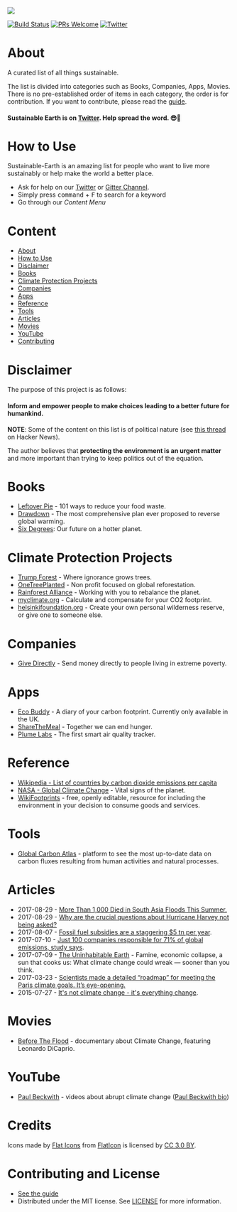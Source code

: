 ![](https://raw.githubusercontent.com/bizz84/Sustainable-Earth/master/Sustainable-Earth.png)

[![Build Status](https://api.travis-ci.org/bizz84/Sustainable-Earth.svg?branch=master)](https://travis-ci.org/bizz84/Sustainable-Earth)
[![PRs Welcome](https://img.shields.io/badge/PRs-welcome-brightgreen.svg)](http://makeapullrequest.com)
[![Twitter](https://img.shields.io/badge/twitter-@SustainForEarth-blue.svg?maxAge=2592000)](https://twitter.com/SustainForEarth)

# About

A curated list of all things sustainable.

The list is divided into categories such as Books, Companies, Apps, Movies. There is no pre-established order of items in each category, the order is for contribution. If you want to contribute, please read the [guide](https://github.com/bizz84/Sustainable-Earth/blob/master/.github/CONTRIBUTING.md).

#### Sustainable Earth is on [Twitter](https://twitter.com/SustainForEarth). Help spread the word. 😎🚀

# How to Use
Sustainable-Earth is an amazing list for people who want to live more sustainably or help make the world a better place.

- Ask for help on our [Twitter](https://twitter.com/SustainForEarth) or [Gitter Channel](https://gitter.im/SustainableEarth).
- Simply press <kbd>command</kbd> + <kbd>F</kbd> to search for a keyword
- Go through our *Content Menu*


# Content

- [About](#about)
- [How to Use](#how-to-use)
- [Disclaimer](#disclaimer)
- [Books](#books)
- [Climate Protection Projects](#climate)
- [Companies](#companies)
- [Apps](#apps)
- [Reference](#reference)
- [Tools](#tools)
- [Articles](#articles)
- [Movies](#movies)
- [YouTube](#youtube)
- [Contributing](#contributing)

# Disclaimer

The purpose of this project is as follows:

#### Inform and empower people to make choices leading to a better future for humankind.

**NOTE**: Some of the content on this list is of political nature (see [this thread](https://news.ycombinator.com/item?id=15148860) on Hacker News). 

The author believes that **protecting the environment is an urgent matter** and more important than trying to keep politics out of the equation.

# Books
* [Leftover Pie](https://leftoverpie.co.uk/) - 101 ways to reduce your food waste.
* [Drawdown](http://www.drawdown.org/) - The most comprehensive plan ever proposed to reverse global warming.
* [Six Degrees](https://www.amazon.com/Six-Degrees-Future-Hotter-Planet/dp/0007209053): Our future on a hotter planet.

# Climate Protection Projects
* [Trump Forest](https://trumpforest.com/) - Where ignorance grows trees.
* [OneTreePlanted](https://onetreeplanted.org/) - Non profit focused on global reforestation.
* [Rainforest Alliance](http://www.rainforest-alliance.org/) - Working with you to rebalance the planet.
* [myclimate.org](http://www.myclimate.org/) - Calculate and compensate for your CO2 footprint.
* [helsinkifoundation.org](https://www.helsinkifoundation.org/) - Create your own personal wilderness reserve, or give one to someone else.

# Companies
* [Give Directly](https://www.givedirectly.org/) - Send money directly to people living in extreme poverty.

# Apps
* [Eco Buddy](http://ecobuddyapp.com/) - A diary of your carbon footprint. Currently only available in the UK.
* [ShareTheMeal](https://sharethemeal.org/) - Together we can end hunger.
* [Plume Labs](https://plumelabs.com/en/) - The first smart air quality tracker.

# Reference
* [Wikipedia - List of countries by carbon dioxide emissions per capita](https://en.wikipedia.org/wiki/List_of_countries_by_carbon_dioxide_emissions_per_capita)
* [NASA - Global Climate Change](https://climate.nasa.gov/) - Vital signs of the planet.
* [WikiFootprints](http://wikifootprints.org/en/Main_Page) - free, openly editable, resource for including the environment in your decision to consume goods and services.

# Tools

* [Global Carbon Atlas](http://www.globalcarbonatlas.org/en/CO2-emissions) - platform to see the most up-to-date data on carbon fluxes resulting from human activities and natural processes.

# Articles

* 2017-08-29 - [More Than 1,000 Died in South Asia Floods This Summer.](https://www.nytimes.com/2017/08/29/world/asia/floods-south-asia-india-bangladesh-nepal-houston.html)
* 2017-08-29 - [Why are the crucial questions about Hurricane Harvey not being asked?](https://www.theguardian.com/commentisfree/2017/aug/29/hurricane-harvey-manmade-climate-disaster-world-catastrophe)
* 2017-08-07 - [Fossil fuel subsidies are a staggering $5 tn per year](https://www.theguardian.com/environment/climate-consensus-97-per-cent/2017/aug/07/fossil-fuel-subsidies-are-a-staggering-5-tn-per-year).
* 2017-07-10 - [Just 100 companies responsible for 71% of global emissions, study says](https://www.theguardian.com/sustainable-business/2017/jul/10/100-fossil-fuel-companies-investors-responsible-71-global-emissions-cdp-study-climate-change).
* 2017-07-09 - [The Uninhabitable Earth](http://nymag.com/daily/intelligencer/2017/07/climate-change-earth-too-hot-for-humans.html) - Famine, economic collapse, a sun that cooks us: What climate change could wreak — sooner than you think.
* 2017-03-23 - [Scientists made a detailed “roadmap” for meeting the Paris climate goals. It’s eye-opening.](https://www.vox.com/energy-and-environment/2017/3/23/15028480/roadmap-paris-climate-goals)
* 2015-07-27 - [It's not climate change - it's everything change](https://medium.com/matter/it-s-not-climate-change-it-s-everything-change-8fd9aa671804).

# Movies
* [Before The Flood](https://www.beforetheflood.com/) - documentary about Climate Change, featuring Leonardo DiCaprio.

# YouTube
* [Paul Beckwith](https://www.youtube.com/channel/UCr546o7ImhGM57qoY0hHvkA) - videos about abrupt climate change ([Paul Beckwith bio](https://paulbeckwith.net/about/))

# Credits

Icons made by [Flat Icons](https://www.flaticon.com/authors/flat-icons) from [FlatIcon](www.flaticon.com) is licensed by [CC 3.0 BY](https://creativecommons.org/licenses/by/3.0/).

# Contributing and License
 * [See the guide](https://github.com/bizz84/Sustainable-Earth/blob/master/.github/CONTRIBUTING.md)
 * Distributed under the MIT license. See [LICENSE](LICENSE) for more information.
